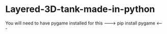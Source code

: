 # Layered-3D-tank-made-in-python

You will need to have pygame installed for this
---> pip install pygame <---
